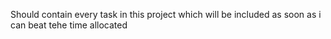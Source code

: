 Should contain every task in this project which will be included as soon as i can beat tehe time allocated

